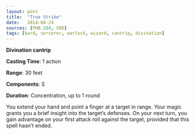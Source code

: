 ```yaml
---
layout: post
title:  "True Strike"
date:   2014-08-24
sources: [PHB.284, SRD]
tags: [bard, sorcerer, warlock, wizard, cantrip, divination]
---
```


**Divination cantrip**

**Casting Time**: 1 action

**Range**: 30 feet

**Components**: S

**Duration**: Concentration, up to 1 round

You extend your hand and point a finger at a target in range. Your magic grants you a brief insight into the target’s defenses. On your next turn, you gain advantage on your first attack roll against the target, provided that this spell hasn’t ended.

